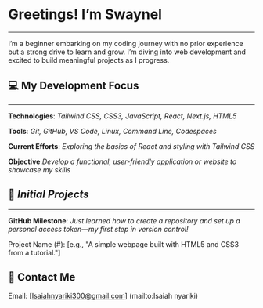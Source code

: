 # Greetings! I’m Swaynel
___
I’m a beginner embarking on my coding journey with no prior experience but a strong drive to learn and grow. I’m diving into web development and excited to build meaningful projects as I progress.

## 💻 My Development Focus
___
**Technologies**: *Tailwind CSS, CSS3, JavaScript, React, Next.js, HTML5*

**Tools**: *Git, GitHub, VS Code, Linux, Command Line, Codespaces*

**Current Efforts**: *Exploring the basics of React and styling with Tailwind CSS*

**Objective**:*Develop a functional, user-friendly application or website to showcase my skills*

## 🌱 *Initial Projects*
___
**GitHub Milestone**: *Just learned how to create a repository and set up a personal access token—my first step in version control!*

Project Name (#): [e.g., "A simple webpage built with HTML5 and CSS3 from a tutorial."]

## **📧 Contact Me**

Email: [Isaiahnyariki300@gmail.com] (mailto:Isaiah nyariki)
